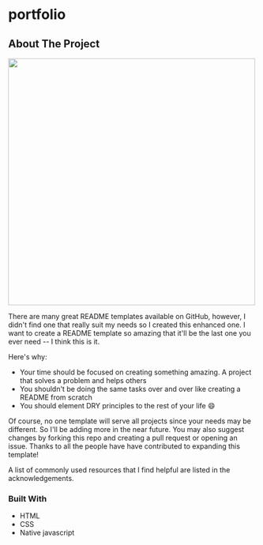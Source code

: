 # portfolio

<!-- ABOUT THE PROJECT -->
## About The Project

[<img align="center" alt="" width="500px" src="https://user-images.githubusercontent.com/71411560/107291345-57f8d380-6a68-11eb-9277-404132c667b6.png" />](https://tender-mccarthy-a2e5d4.netlify.app/)

There are many great README templates available on GitHub, however, I didn't find one that really suit my needs so I created this enhanced one. I want to create a README template so amazing that it'll be the last one you ever need -- I think this is it.

Here's why:
* Your time should be focused on creating something amazing. A project that solves a problem and helps others
* You shouldn't be doing the same tasks over and over like creating a README from scratch
* You should element DRY principles to the rest of your life :smile:

Of course, no one template will serve all projects since your needs may be different. So I'll be adding more in the near future. You may also suggest changes by forking this repo and creating a pull request or opening an issue. Thanks to all the people have have contributed to expanding this template!

A list of commonly used resources that I find helpful are listed in the acknowledgements.

### Built With

* HTML
* CSS
* Native javascript
